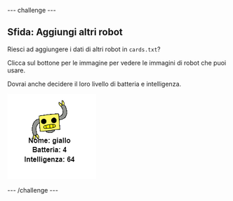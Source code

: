 \--- challenge \---

## Sfida: Aggiungi altri robot

Riesci ad aggiungere i dati di altri robot in `cards.txt`?

Clicca sul bottone per le immagine per vedere le immagini di robot che puoi usare.

Dovrai anche decidere il loro livello di batteria e intelligenza.

![screenshot](images/robotrumps-yellow.png)

\--- /challenge \---